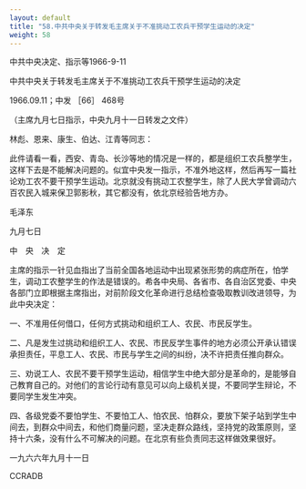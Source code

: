 ```yaml
---
layout: default
title: "58.中共中央关于转发毛主席关于不准挑动工农兵干预学生运动的决定"
weight: 58
---
```


中共中央决定、指示等1966-9-11

中共中央关于转发毛主席关于不准挑动工农兵干预学生运动的决定

1966.09.11；中发 ［66］ 468号

（主席九月七日指示，中央九月十一日转发之文件）

林彪、恩来、康生、伯达、江青等同志：

此件请看一看，西安、青岛、长沙等地的情况是一样的，都是组织工农兵整学生，这样下去是不能解决问题的。似宜中央发一指示，不准外地这样，然后再写一篇社论劝工农不要干预学生运动。北京就没有挑动工农整学生，除了人民大学曾调动六百农民入城来保卫郭影秋，其它都没有，依北京经验告地方办。

毛泽东

九月七日

中　央　决　定

主席的指示一针见血指出了当前全国各地运动中出现紧张形势的病症所在，怕学生，调动工农整学生的作法是错误的。希各中央局、各省市、各自治区党委、中央各部门立即根据主席指出，对前阶段文化革命进行总结检查吸取教训改进领导，为此中央决定：

一、不准用任何借口，任何方式挑动和组织工人、农民、市民反学生。

二、凡是发生过挑动和组织工人、农民、市民反学生事件的地方必须公开承认错误承担责任，平息工人、农民、市民与学生之间的纠纷，决不许把责任推向群众。

三、劝说工人、农民不要干预学生运动，相信学生中绝大部分是革命的，是能够自己教育自己的。对他们的言论行动有意见可以向上级机关提，不要同学生辩论，不要同学生发生冲突。

四、各级党委不要怕学生、不要怕工人、怕农民、怕群众，要放下架子站到学生中间去，到群众中间去，和他们商量问题，坚决走群众路线，坚持党的政策原则，坚持十六条，没有什么不可解决的问题。在北京有些负责同志这样做效果很好。

一九六六年九月十一日

CCRADB

